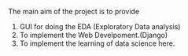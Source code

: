 The main aim of the project is to provide
1. GUI for doing the EDA (Exploratory Data analysis)
2. To implement the Web Develpoment.(Django)
3. To implement the learning of data science here.

